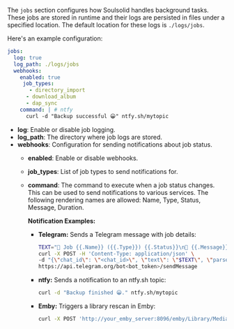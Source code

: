 The `jobs` section configures how Soulsolid handles background tasks. These jobs are stored in runtime and their logs are persisted in files under a specified location. The default location for these logs is `./logs/jobs`.

Here's an example configuration:

```yaml
jobs:
  log: true
  log_path: ./logs/jobs
  webhooks:
    enabled: true
     job_types:
       - directory_import
      - download_album
      - dap_sync
    command: | # ntfy
      curl -d "Backup successful 😀" ntfy.sh/mytopic
```

- **log**: Enable or disable job logging.
- **log_path**: The directory where job logs are stored.
- **webhooks**: Configuration for sending notifications about job status.
  - **enabled**: Enable or disable webhooks.
  - **job_types**: List of job types to send notifications for.
  - **command**: The command to execute when a job status changes. This can be used to send notifications to various services.
    The following rendering names are allowed: Name, Type, Status, Message, Duration.

    **Notification Examples:**
    - **Telegram:** Sends a Telegram message with job details:
      ```bash
      TEXT="🎵 Job {{.Name}} ({{.Type}}) {{.Status}}\n📝 {{.Message}}\n⏱️ Duration: {{.Duration}}" && \
      curl -X POST -H 'Content-Type: application/json' \
      -d "{\"chat_id\": \"<chat_id>\", \"text\": \"$TEXT\", \"parse_mode\": \"HTML\"}" \
      https://api.telegram.org/bot<bot_token>/sendMessage
      ```
    - **ntfy:** Sends a notification to an ntfy.sh topic:
      ```bash
      curl -d "Backup finished 😀." ntfy.sh/mytopic
      ```
    - **Emby:** Triggers a library rescan in Emby:
      ```bash
      curl -X POST 'http://your_emby_server:8096/emby/Library/Media/Updated?api_key=your_emby_api_key'
      ```

